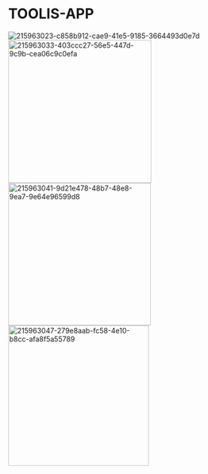 # TOOLIS-APP


![215963023-c858b912-cae9-41e5-9185-3664493d0e7d](https://user-images.githubusercontent.com/121944629/216033069-7ab1bace-d686-41be-a802-0dec7aa3e5c9.png)
<img width="288" alt="215963033-403ccc27-56e5-447d-9c9b-cea06c9c0efa" src="https://user-images.githubusercontent.com/121944629/216033080-2d15f3db-8939-417b-9762-033fcd5fd326.png">
<img width="287" alt="215963041-9d21e478-48b7-48e8-9ea7-9e64e96599d8" src="https://user-images.githubusercontent.com/121944629/216033088-5c149cf3-8af1-4ed7-84c8-c736680b2856.png">
<img width="283" alt="215963047-279e8aab-fc58-4e10-b8cc-afa8f5a55789" src="https://user-images.githubusercontent.com/121944629/216033097-9b318e86-f616-45c8-aa01-60496c0f52df.png">
